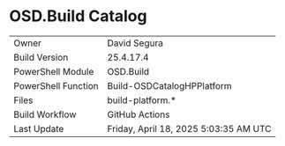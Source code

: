 ﻿# OSD.Build Catalog

| | |
|-|-|
| Owner | David Segura |
| Build Version | 25.4.17.4 |
| PowerShell Module | OSD.Build |
| PowerShell Function | Build-OSDCatalogHPPlatform |
| Files | build-platform.* |
| Build Workflow | GitHub Actions |
| Last Update | Friday, April 18, 2025 5:03:35 AM UTC |
